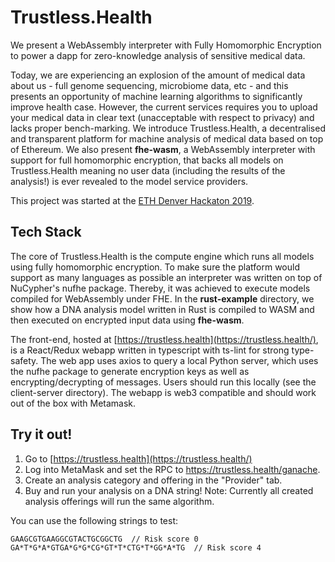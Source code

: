 # Trustless.Health
We present a WebAssembly interpreter with Fully Homomorphic Encryption to power a dapp for zero-knowledge analysis of sensitive medical data.

Today, we are experiencing an explosion of the amount of medical data about us - full genome sequencing, microbiome data, etc - and this presents an opportunity of machine learning algorithms to significantly improve health case. However, the current services requires you to upload your medical data in clear text (unacceptable with respect to privacy) and lacks proper bench-marking. We introduce Trustless.Health, a decentralised and transparent platform for machine analysis of medical data based on top of Ethereum. We also present **fhe-wasm**, a WebAssembly interpreter with support for full homomorphic encryption, that backs all models on Trustless.Health meaning no user data (including the results of the analysis!) is ever revealed to the model service providers.

This project was started at the [ETH Denver Hackaton 2019](https://www.ethdenver.com).

## Tech Stack
The core of Trustless.Health is the compute engine which runs all models using fully homomorphic encryption. To make sure the platform would support as many languages as possible an interpreter was written on top of NuCypher's nufhe package. Thereby, it was achieved to execute models compiled for WebAssembly under FHE. In the **rust-example** directory, we show how a DNA analysis model written in Rust is compiled to WASM and then executed on encrypted input data using **fhe-wasm**.

The front-end, hosted at [https://trustless.health](https://trustless.health/), is a React/Redux webapp written in typescript with ts-lint for strong type-safety. The web app uses axios to query a local Python server, which uses the nufhe package to generate encryption keys as well as encrypting/decrypting of messages. Users should run this locally (see the client-server directory). The webapp is web3 compatible and should work out of the box with Metamask.

## Try it out!
1. Go to [https://trustless.health](https://trustless.health/)
2. Log into MetaMask and set the RPC to https://trustless.health/ganache.
3. Create an analysis category and offering in the "Provider" tab.
4. Buy and run your analysis on a DNA string!
Note: Currently all created analysis offerings will run the same algorithm.

You can use the following strings to test:
```
GAAGCGTGAAGGCGTACTGCGGCTG  // Risk score 0
GA*T*G*A*GTGA*G*G*CG*GT*T*CTG*T*GG*A*TG  // Risk score 4
```
